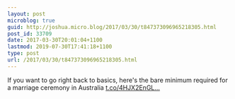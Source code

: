```yaml
---
layout: post
microblog: true
guid: http://joshua.micro.blog/2017/03/30/t847373096965218305.html
post_id: 33709
date: 2017-03-30T20:01:04+1100
lastmod: 2019-07-30T17:41:18+1100
type: post
url: /2017/03/30/t847373096965218305.html
---
```

If you want to go right back to basics, here's the bare minimum required for a marriage ceremony in Australia [t.co/4HJX2EnGL...](https://t.co/4HJX2EnGLb)
